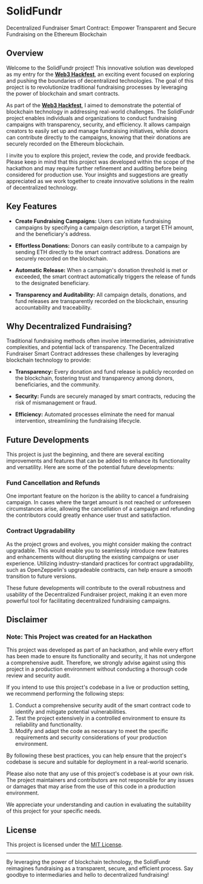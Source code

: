 # SolidFundr

Decentralized Fundraiser Smart Contract: Empower Transparent and Secure Fundraising on the Ethereum Blockchain

## Overview

Welcome to the SolidFundr project! This innovative solution was developed as my entry for the **[Web3 Hackfest](https://web3-hackfest.devfolio.co/)**, an exciting event focused on exploring and pushing the boundaries of decentralized technologies. The goal of this project is to revolutionize traditional fundraising processes by leveraging the power of blockchain and smart contracts.

As part of the **[Web3 Hackfest](https://web3-hackfest.devfolio.co/)**, I aimed to demonstrate the potential of blockchain technology in addressing real-world challenges. The SolidFundr project enables individuals and organizations to conduct fundraising campaigns with transparency, security, and efficiency. It allows campaign creators to easily set up and manage fundraising initiatives, while donors can contribute directly to the campaigns, knowing that their donations are securely recorded on the Ethereum blockchain.

I invite you to explore this project, review the code, and provide feedback. Please keep in mind that this project was developed within the scope of the hackathon and may require further refinement and auditing before being considered for production use. Your insights and suggestions are greatly appreciated as we work together to create innovative solutions in the realm of decentralized technology.

## Key Features

- **Create Fundraising Campaigns:** Users can initiate fundraising campaigns by specifying a campaign description, a target ETH amount, and the beneficiary's address.

- **Effortless Donations:** Donors can easily contribute to a campaign by sending ETH directly to the smart contract address. Donations are securely recorded on the blockchain.

- **Automatic Release:** When a campaign's donation threshold is met or exceeded, the smart contract automatically triggers the release of funds to the designated beneficiary.

- **Transparency and Auditability:** All campaign details, donations, and fund releases are transparently recorded on the blockchain, ensuring accountability and traceability.

## Why Decentralized Fundraising?

Traditional fundraising methods often involve intermediaries, administrative complexities, and potential lack of transparency. The Decentralized Fundraiser Smart Contract addresses these challenges by leveraging blockchain technology to provide:

- **Transparency:** Every donation and fund release is publicly recorded on the blockchain, fostering trust and transparency among donors, beneficiaries, and the community.

- **Security:** Funds are securely managed by smart contracts, reducing the risk of mismanagement or fraud.

- **Efficiency:** Automated processes eliminate the need for manual intervention, streamlining the fundraising lifecycle.

## Future Developments

This project is just the beginning, and there are several exciting improvements and features that can be added to enhance its functionality and versatility. Here are some of the potential future developments:

### Fund Cancellation and Refunds

One important feature on the horizon is the ability to cancel a fundraising campaign. In cases where the target amount is not reached or unforeseen circumstances arise, allowing the cancellation of a campaign and refunding the contributors could greatly enhance user trust and satisfaction.

### Contract Upgradability

As the project grows and evolves, you might consider making the contract upgradable. This would enable you to seamlessly introduce new features and enhancements without disrupting the existing campaigns or user experience. Utilizing industry-standard practices for contract upgradability, such as OpenZeppelin's upgradeable contracts, can help ensure a smooth transition to future versions.

These future developments will contribute to the overall robustness and usability of the Decentralized Fundraiser project, making it an even more powerful tool for facilitating decentralized fundraising campaigns.

## Disclaimer

### Note: This Project was created for an Hackathon

This project was developed as part of an hackathon, and while every effort has been made to ensure its functionality and security, it has not undergone a comprehensive audit. Therefore, we strongly advise against using this project in a production environment without conducting a thorough code review and security audit.

If you intend to use this project's codebase in a live or production setting, we recommend performing the following steps:

1. Conduct a comprehensive security audit of the smart contract code to identify and mitigate potential vulnerabilities.
2. Test the project extensively in a controlled environment to ensure its reliability and functionality.
3. Modify and adapt the code as necessary to meet the specific requirements and security considerations of your production environment.

By following these best practices, you can help ensure that the project's codebase is secure and suitable for deployment in a real-world scenario.

Please also note that any use of this project's codebase is at your own risk. The project maintainers and contributors are not responsible for any issues or damages that may arise from the use of this code in a production environment.

We appreciate your understanding and caution in evaluating the suitability of this project for your specific needs.

## License

This project is licensed under the [MIT License](LICENSE).

---

By leveraging the power of blockchain technology, the SolidFundr reimagines fundraising as a transparent, secure, and efficient process. Say goodbye to intermediaries and hello to decentralized fundraising!
